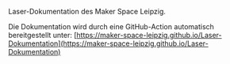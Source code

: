 Laser-Dokumentation des Maker Space Leipzig.

Die Dokumentation wird durch eine GitHub-Action automatisch bereitgestellt unter:
[https://maker-space-leipzig.github.io/Laser-Dokumentation](https://maker-space-leipzig.github.io/Laser-Dokumentation)